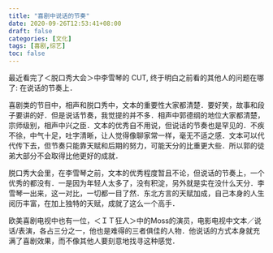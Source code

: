 ```yaml
---
title: "喜剧中说话的节奏"
date: 2020-09-26T12:53:41+08:00
draft: false
categories: [文化]
tags: [喜剧,综艺]
toc: false
---
```


最近看完了＜脱口秀大会＞中李雪琴的 CUT, 终于明白之前看的其他人的问题在哪了: 在说话的节奏上．

喜剧类的节目中，相声和脱口秀中，文本的重要性大家都清楚．要好笑，故事和段子要讲的好．但是说话节奏，我觉提的并不多．相声中郭德纲的地位大家都清楚，宗师级别，相声中兴之臣．文本的优秀自不用说，但说话的节奏也是罕见的．不疾不徐，中气十足，吐字清晰，让人觉得像聊家常一样，毫无不适之感．文本可以代代传下去，但节奏只能靠天赋和后期的努力，可能天分的比重更大些．所以郭的徒弟大部分不会取得比他更好的成就．

脱口秀大会里，在李雪琴之前，文本的优秀程度暂且不论，但说话的节奏上，一个优秀的都没有．一是因为年轻人太多了，没有积淀，另外就是实在没什么天分．李雪琴一出来，这一对比，一切都一目了然．东北方言的天赋加成，自己本身的人生阅历丰富，在加上独特的天赋，成就了这么一个高手．

欧美喜剧电视中也有一位，＜ＩＴ狂人＞中的Moss的演员，电影电视中文本／说话/表演，各占三分之一，他也是难得的三者俱佳的人物．他说话的方式本身就充满了喜剧效果，而不像其他人要刻意地找寻这种感觉．

